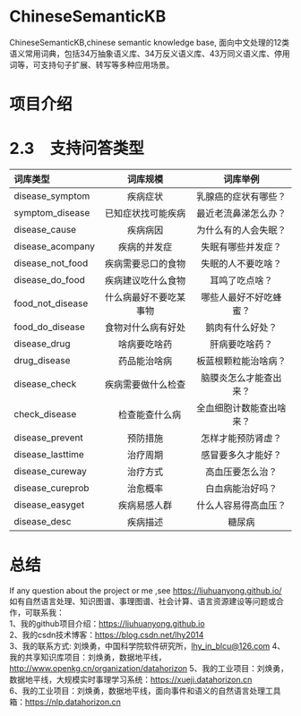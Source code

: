 # ChineseSemanticKB
ChineseSemanticKB,chinese semantic knowledge base, 面向中文处理的12类语义常用词典，包括34万抽象语义库、34万反义语义库、43万同义语义库、停用词等，可支持句子扩展、转写等多种应用场景。

# 项目介绍

# 2.3　支持问答类型

| 词库类型 | 词库规模 | 词库举例 |
| :--- | :---: | :---: |
| disease_symptom | 疾病症状| 乳腺癌的症状有哪些？ |
| symptom_disease | 已知症状找可能疾病 | 最近老流鼻涕怎么办？ |
| disease_cause | 疾病病因 | 为什么有的人会失眠？|
| disease_acompany | 疾病的并发症 | 失眠有哪些并发症？ |
| disease_not_food | 疾病需要忌口的食物 | 失眠的人不要吃啥？ |
| disease_do_food | 疾病建议吃什么食物 | 耳鸣了吃点啥？ |
| food_not_disease | 什么病最好不要吃某事物 | 哪些人最好不好吃蜂蜜？ |
| food_do_disease | 食物对什么病有好处| 鹅肉有什么好处？ |
| disease_drug | 啥病要吃啥药 | 肝病要吃啥药？ |
| drug_disease | 药品能治啥病 | 板蓝根颗粒能治啥病？ |
| disease_check | 疾病需要做什么检查 | 脑膜炎怎么才能查出来？|
| check_disease |　检查能查什么病 | 全血细胞计数能查出啥来？ |
| disease_prevent | 预防措施| 怎样才能预防肾虚？ |
| disease_lasttime | 治疗周期 | 感冒要多久才能好？ |
| disease_cureway | 治疗方式 | 高血压要怎么治？ |
| disease_cureprob | 治愈概率 | 白血病能治好吗？ |
| disease_easyget | 疾病易感人群 | 什么人容易得高血压？ |
| disease_desc | 疾病描述 | 糖尿病 |





# 总结
If any question about the project or me ,see https://liuhuanyong.github.io/
如有自然语言处理、知识图谱、事理图谱、社会计算、语言资源建设等问题或合作，可联系我：    
1、我的github项目介绍：https://liuhuanyong.github.io  
2、我的csdn技术博客：https://blog.csdn.net/lhy2014  
3、我的联系方式: 刘焕勇，中国科学院软件研究所，lhy_in_blcu@126.com
4、我的共享知识库项目：刘焕勇，数据地平线，http://www.openkg.cn/organization/datahorizon
5、我的工业项目：刘焕勇，数据地平线，大规模实时事理学习系统：https://xueji.datahorizon.cn    
6、我的工业项目：刘焕勇，数据地平线，面向事件和语义的自然语言处理工具箱：https://nlp.datahorizon.cn   






